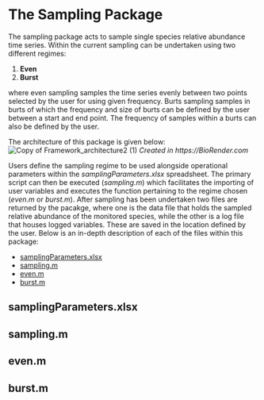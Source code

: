 # The Sampling Package
The sampling package acts to sample single species relative abundance time series. Within the current sampling can be undertaken using two different regimes:
1. __Even__
2. __Burst__

where even sampling samples the time series evenly between two points selected by the user for using given frequency. Burts sampling samples in burts of which the frequency and size of burts can be defined by the user between a start and end point. The frequency of samples within a burts can also be defined by the user.

The architecture of this package is given below:
![Copy of Framework_architecture2 (1)](https://github.com/user-attachments/assets/455c3c7d-7278-4ed8-a2f6-acc6003de868)
_Created in  https://BioRender.com_

Users define the sampling regime to be used alongside operational parameters within the _samplingParameters.xlsx_ spreadsheet. The primary script can then be executed (_sampling.m_) which facilitates the importing of user variables and executes the function pertaining to the regime chosen (_even.m_ or _burst.m_). After sampling has been undertaken two files are returned by the pacakge, where one is the data file that holds the sampled relative abundance of the monitored species, while the other is a log file that houses logged variables. These are saved in the location defined by the user. Below is an in-depth description of each of the files within this package:
* [samplingParameters.xlsx](#samplingParameters.xlsx)
* [sampling.m](#sampling.m)
* [even.m](#even.m)
* [burst.m](#burst.m)

## samplingParameters.xlsx

## sampling.m

## even.m

## burst.m
